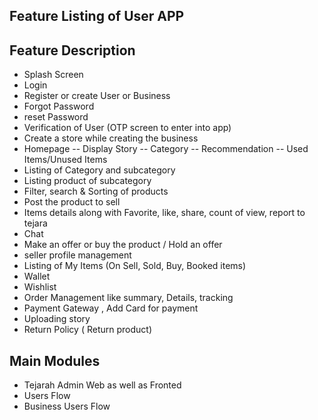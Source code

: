 
## Feature Listing of User APP

## Feature Description

-  Splash Screen 
-  Login 
-  Register or create User or Business 
-  Forgot Password 
-  reset Password 
-  Verification of User (OTP screen to enter into app) 
-  Create a store while creating the business 
-  Homepage   -- Display Story   -- Category   -- Recommendation   -- Used Items/Unused Items 
-  Listing of Category and subcategory 
-  Listing product of subcategory 
-  Filter, search & Sorting of products 
-  Post the product to sell 
-  Items details along with Favorite, like, share, count of view, report to tejara 
-  Chat 
-  Make an offer or buy the product / Hold an offer 
-  seller profile management 
-  Listing of My Items (On Sell, Sold, Buy, Booked items) 
-  Wallet 
-  Wishlist 
-  Order Management like summary, Details, tracking 
-  Payment Gateway , Add Card for payment 
-  Uploading story 
-  Return Policy ( Return product) 

## Main Modules 

-  Tejarah Admin Web as well as Fronted
-  Users Flow
-  Business Users Flow
